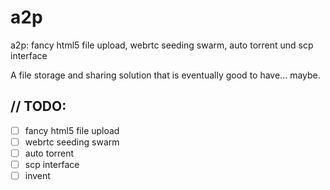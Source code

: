 # a2p
a2p: fancy html5 file upload, webrtc seeding swarm, auto torrent und scp interface

A file storage and sharing solution that is eventually good to have... maybe.

## // TODO:

- [ ] fancy html5 file upload
- [ ] webrtc seeding swarm
- [ ] auto torrent
- [ ] scp interface
- [ ] invent
